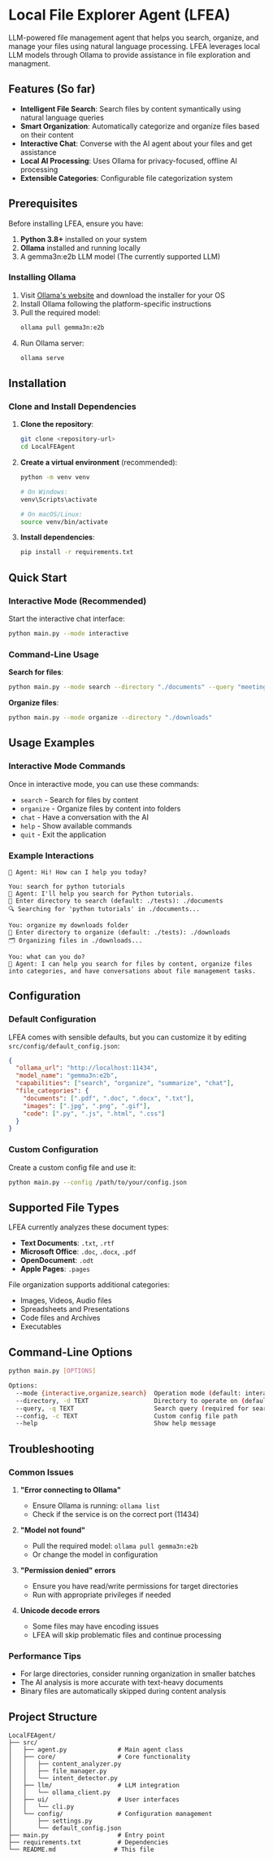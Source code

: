 # Local File Explorer Agent (LFEA)

LLM-powered file management agent that helps you search, organize, and manage your files using natural language processing. LFEA leverages local LLM models through Ollama to provide assistance in file exploration and managment.

## Features (So far)

- **Intelligent File Search**: Search files by content symantically using natural language queries
- **Smart Organization**: Automatically categorize and organize files based on their content
- **Interactive Chat**: Converse with the AI agent about your files and get assistance
- **Local AI Processing**: Uses Ollama for privacy-focused, offline AI processing
- **Extensible Categories**: Configurable file categorization system

## Prerequisites

Before installing LFEA, ensure you have:

1. **Python 3.8+** installed on your system
2. **Ollama** installed and running locally
3. A gemma3n:e2b LLM model (The currently supported LLM)

### Installing Ollama

1. Visit [Ollama's website](https://ollama.ai) and download the installer for your OS
2. Install Ollama following the platform-specific instructions
3. Pull the required model:
   ```bash
   ollama pull gemma3n:e2b
   ```
4. Run Ollama server:
   ```bash
   ollama serve
   ```

## Installation

### Clone and Install Dependencies

1. **Clone the repository**:
   ```bash
   git clone <repository-url>
   cd LocalFEAgent
   ```

2. **Create a virtual environment** (recommended):
   ```bash
   python -m venv venv
   
   # On Windows:
   venv\Scripts\activate
   
   # On macOS/Linux:
   source venv/bin/activate
   ```

3. **Install dependencies**:
   ```bash
   pip install -r requirements.txt
   ```

## Quick Start

### Interactive Mode (Recommended)

Start the interactive chat interface:

```bash
python main.py --mode interactive
```

### Command-Line Usage

**Search for files**:
```bash
python main.py --mode search --directory "./documents" --query "meeting notes"
```

**Organize files**:
```bash
python main.py --mode organize --directory "./downloads"
```

## Usage Examples

### Interactive Mode Commands

Once in interactive mode, you can use these commands:

- `search` - Search for files by content
- `organize` - Organize files by content into folders
- `chat` - Have a conversation with the AI
- `help` - Show available commands
- `quit` - Exit the application

### Example Interactions

```
🤖 Agent: Hi! How can I help you today?

You: search for python tutorials
🤖 Agent: I'll help you search for Python tutorials.
📁 Enter directory to search (default: ./tests): ./documents
🔍 Searching for 'python tutorials' in ./documents...

You: organize my downloads folder
📁 Enter directory to organize (default: ./tests): ./downloads
🗂️ Organizing files in ./downloads...

You: what can you do?
🤖 Agent: I can help you search for files by content, organize files into categories, and have conversations about file management tasks.
```

## Configuration

### Default Configuration

LFEA comes with sensible defaults, but you can customize it by editing `src/config/default_config.json`:

```json
{
  "ollama_url": "http://localhost:11434",
  "model_name": "gemma3n:e2b",
  "capabilities": ["search", "organize", "summarize", "chat"],
  "file_categories": {
    "documents": [".pdf", ".doc", ".docx", ".txt"],
    "images": [".jpg", ".png", ".gif"],
    "code": [".py", ".js", ".html", ".css"]
  }
}
```

### Custom Configuration

Create a custom config file and use it:

```bash
python main.py --config /path/to/your/config.json
```

## Supported File Types

LFEA currently analyzes these document types:
- **Text Documents**: `.txt`, `.rtf`
- **Microsoft Office**: `.doc`, `.docx`, `.pdf`
- **OpenDocument**: `.odt`
- **Apple Pages**: `.pages`

File organization supports additional categories:
- Images, Videos, Audio files
- Spreadsheets and Presentations
- Code files and Archives
- Executables

## Command-Line Options

```bash
python main.py [OPTIONS]

Options:
  --mode {interactive,organize,search}  Operation mode (default: interactive)
  --directory, -d TEXT                  Directory to operate on (default: ./tests)
  --query, -q TEXT                      Search query (required for search mode)
  --config, -c TEXT                     Custom config file path
  --help                                Show help message
```

## Troubleshooting

### Common Issues

1. **"Error connecting to Ollama"**
   - Ensure Ollama is running: `ollama list`
   - Check if the service is on the correct port (11434)

2. **"Model not found"**
   - Pull the required model: `ollama pull gemma3n:e2b`
   - Or change the model in configuration

3. **"Permission denied" errors**
   - Ensure you have read/write permissions for target directories
   - Run with appropriate privileges if needed

4. **Unicode decode errors**
   - Some files may have encoding issues
   - LFEA will skip problematic files and continue processing

### Performance Tips

- For large directories, consider running organization in smaller batches
- The AI analysis is more accurate with text-heavy documents
- Binary files are automatically skipped during content analysis

## Project Structure

```
LocalFEAgent/
├── src/
│   ├── agent.py              # Main agent class
│   ├── core/                 # Core functionality
│   │   ├── content_analyzer.py
│   │   ├── file_manager.py
│   │   └── intent_detector.py
│   ├── llm/                  # LLM integration
│   │   └── ollama_client.py
│   ├── ui/                   # User interfaces
│   │   └── cli.py
│   └── config/               # Configuration management
│       ├── settings.py
│       └── default_config.json
├── main.py                   # Entry point
├── requirements.txt          # Dependencies
└── README.md                # This file
```